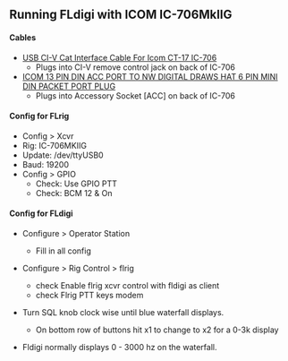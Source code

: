 ## Running FLdigi with ICOM IC-706MkIIG

#### Cables
* [USB CI-V Cat Interface Cable For Icom CT-17 IC-706](https://www.amazon.com/Interface-Cable-IC-706-Works-Desktops-Laptops/dp/B008MTQZCS)
  * Plugs into CI-V remove control jack on back of IC-706
* [ICOM 13 PIN DIN ACC PORT TO NW DIGITAL DRAWS HAT 6 PIN MINI DIN PACKET PORT PLUG](https://hammadeparts.com/shop-for-cables/ols/products/icom-13-pin-din-acc-port-to-nw-digital-draws-hat-6-pin-mini-din-packet-port-plug)
  * Plugs into Accessory Socket [ACC] on back of IC-706

#### Config for FLrig
*  Config > Xcvr
  * Rig: IC-706MKIIG
  * Update: /dev/ttyUSB0
  * Baud: 19200
* Config > GPIO
  * Check: Use GPIO PTT
  * Check: BCM 12 & On


#### Config for FLdigi

* Configure > Operator Station
  * Fill in all config
* Configure > Rig Control > flrig
  * check Enable flrig xcvr control with fldigi as client
  * check Flrig PTT keys modem

* Turn SQL knob clock wise until blue waterfall displays.
  * On bottom row of buttons hit x1 to change to x2 for a 0-3k display
* Fldigi normally displays 0 - 3000 hz on the waterfall.